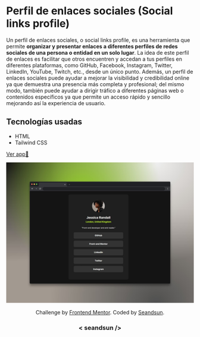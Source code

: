 # Perfil de enlaces sociales (Social links profile)

Un perfil de enlaces sociales, o social links profile, es una herramienta que permite **organizar y presentar enlaces a diferentes perfiles de redes sociales de una persona o entidad en un solo lugar**. La idea de este perfil de enlaces es facilitar que otros encuentren y accedan a tus perfiles en diferentes plataformas, como GitHub, Facebook, Instagram, Twitter, LinkedIn, YouTube, Twitch, etc., desde un único punto. Además, un perfil de enlaces sociales puede ayudar a mejorar la visibilidad y credibilidad online ya que demuestra una presencia más completa y profesional; del mismo modo, también puede ayudar a dirigir tráfico a diferentes páginas web o contenidos específicos ya que permite un acceso rápido y sencillo mejorando así la experiencia de usuario. 

## Tecnologías usadas

- HTML
- Tailwind CSS

[Ver app🔗](https://seandsun.github.io/monorepo-zero-html-css/02-social-links-profile-main/dist/)

![recipe page img demo](./assets/images/social-links-profile.jpg)

<div align="center">
  Challenge by <a href="https://www.frontendmentor.io?ref=challenge" target="_blank">Frontend Mentor</a>. 
  Coded by <a href="https://github.com/seandsun">Seandsun</a>.
</div>

 <h3 align="center">< seandsun /></h3>